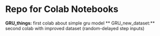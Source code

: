 # Repo for Colab Notebooks

**GRU_things:** first colab about simple gru model 
** GRU_new_dataset:** second colab with improved dataset (random-delayed step inputs)
